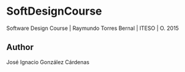 # SoftDesignCourse

Software Design Course | Raymundo Torres Bernal | ITESO | O. 2015


## Author

José Ignacio González Cárdenas
